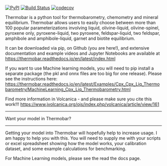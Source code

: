 [![PyPI](https://badgen.net/pypi/v/Thermobar)](https://pypi.org/project/Thermobar/)
[![Build Status](https://github.com/PennyWieser/Thermobar/actions/workflows/main.yml/badge.svg?branch=main)](https://github.com/PennyWieser/Thermobar/actions/workflows/main.yml)
[![codecov](https://codecov.io/gh/PennyWieser/Thermobar/branch/main/graph/badge.svg)](https://codecov.io/gh/PennyWieser/Thermobar/branch/main)

Thermobar is a python tool for thermobarometry, chemometry and mineral equilibrium.
Thermobar allows users to easily choose between more than 100 popular parameterizations involving liquid, olivine-liquid, olivine-spinel, 
pyroxene only, pyroxene-liquid, two pyroxene, feldspar-liquid, two feldspar, amphibole and amphibole-liquid, garnet and biotite equilibrium. 

It can be downloaded via pip, on Github (you are here!), and extensive documentation and 
example videos and Jupyter Notebooks are available at https://thermobar.readthedocs.io/en/latest/index.html

If you want to use Machine learning models, you will need to pip install a separate package (the pkl and onnx files are too big for one release). Please see the instructions here:
https://thermobar.readthedocs.io/en/latest/Examples/Cpx_Cpx_Liq_Thermobarometry/MachineLearning_Cpx_Liq_Thermobarometry.html


Find more information in Volcanica - and please make sure you cite this work!!!
https://www.jvolcanica.org/ojs/index.php/volcanica/article/view/161
________________________________
Want your model in Thermobar?
________________________________
Getting your model into Thermobar will hopefully help to increase usage. 
I am happy to help you with this. You will need to supply me with your scripts or excel spreadsheet showing how the model works, 
your calibration dataset, and some example calculations for benchmarking. 

For Machine Learning models, please see the read the docs page. 
